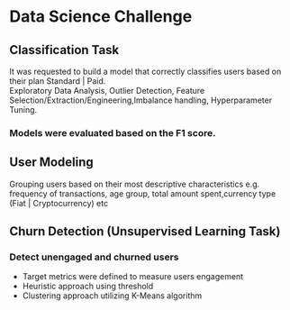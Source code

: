 # Data Science Challenge 

## Classification Task

It was requested to build a model that correctly classifies users based on their plan Standard | Paid.  
Exploratory Data Analysis, Outlier Detection, Feature Selection/Extraction/Engineering,Imbalance handling, Hyperparameter Tuning.  
### Models were evaluated based on the F1 score.

## User Modeling

Grouping users based on their most descriptive characteristics e.g. frequency of transactions, age group, total amount spent,currency type (Fiat | Cryptocurrency) etc

## Churn Detection (Unsupervised Learning Task)

### Detect unengaged and churned users

* Target metrics were defined to measure users engagement
* Heuristic approach using threshold
* Clustering approach utilizing K-Means algorithm
